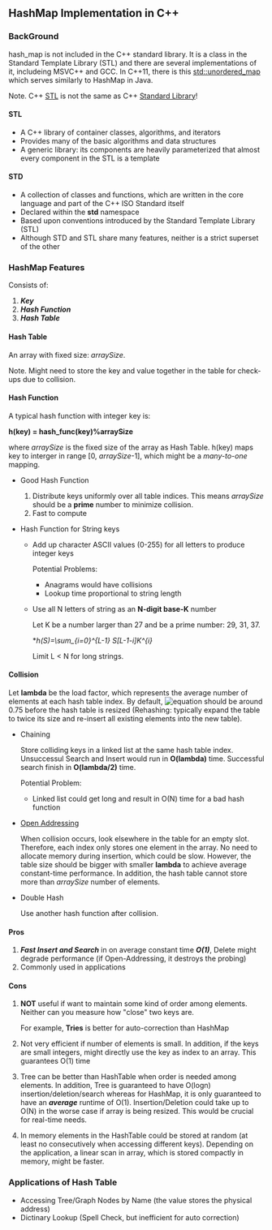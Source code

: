 
HashMap Implementation in C++ 
------------

### BackGround
hash_map is not included in the C++ standard library. It is a class in
the Standard Template Library (STL) and there are several implementations of it,
includeing MSVC++ and GCC. In C++11, there is this [std::unordered_map][1] which
serves similarly to HashMap in Java.

Note. C++ [STL][2] is not the same as C++ [Standard Library][3]! 

#### STL

* A C++ library of container classes, algorithms, and iterators
* Provides many of the basic algorithms and data structures 
* A generic library: its components are heavily parameterized that almost every component in the STL 
 is a template

#### STD

* A collection of classes and functions, which are written in the core language and part of the C++ ISO Standard itself
* Declared within the **std** namespace
* Based upon conventions introduced by the Standard Template Library (STL)
* Although STD and STL share many features, neither is a strict superset of the other

### HashMap Features

Consists of:

1. ***Key***
2. ***Hash Function***
3. ***Hash Table***

#### Hash Table

An array with fixed size: *arraySize*. 

Note. Might need to store the key and value together in the table for check-ups due to collision.


#### Hash Function

A typical hash function with integer key is:

**h(key) = hash_func(key)%arraySize**

where *arraySize* is the fixed size of the array as Hash Table.
h(key) maps key to interger in range [0, *arraySize*-1], which might be 
a *many-to-one* mapping. 

* Good Hash Function

	1. Distribute keys uniformly over all table indices. This means *arraySize* should 
be a **prime** number to minimize collision.
	2. Fast to compute

* Hash Function for String keys

	- Add up character ASCII values (0-255) for all letters to produce integer keys

		Potential Problems:
		* Anagrams would have collisions
		* Lookup time proportional to string length
		
	- Use all N letters of string as an **N-digit base-K** number

		Let K be a number larger than 27 and be a prime number: 29, 31, 37.
		
		**h(S)=\sum_{i=0}^{L-1} S[L-1-i]*K^{i}**
		
		Limit L < N for long strings.
		

#### Collision

Let **lambda** be the load factor, which
 represents the average number of elements at each
hash table index. By default, ![equation](http://latex.codecogs.com/gif.latex?\lambda)
 should be around 0.75 before the hash table is resized (Rehashing: typically 
 expand the table to twice its size and re-insert all existing elements into the new table).

- Chaining

	Store colliding keys in a linked list at the same hash table index. Unsuccessul Search
	and Insert would run in **O(lambda)** time. Successful search finish in **O(lambda/2)** time.
	
	Potential Problem:
	
	* Linked list could get long and result in O(N) time for a bad hash function

- [Open Addressing][4]

	When collision occurs, look elsewhere in the table for an empty slot. Therefore, 
	each index only stores one element in the array. No need to allocate memory 
	during insertion, which could be slow. However, the table size should be bigger
	with smaller **lambda** to achieve average constant-time performance. In addition,
	the hash table cannot store more than *arraySize* number of elements.
	
- Double Hash

	Use another hash function after collision.


#### Pros

1. ***Fast Insert and Search*** in on average constant time ***O(1)***, Delete might degrade performance (if Open-Addressing, it destroys the probing)
2. Commonly used in applications


#### Cons

1. **NOT** useful if want to maintain some kind of order among elements. Neither can you measure how "close" two keys are.
	
	For example, **Tries** is better for auto-correction than HashMap 
	
2. Not very efficient if number of elements is small. In addition, if the keys are small 
integers, might directly use the key as index to an array. This guarantees O(1) time

3. Tree can be better than HashTable when order is needed among elements. In addition,
Tree is guaranteed to have O(logn) insertion/deletion/search whereas for HashMap, it is 
only guaranteed to have an ***average*** runtime of O(1). Insertion/Deletion could take 
up to O(N) in the worse case if array is being resized. This would be crucial for real-time
needs.

4. In memory elements in the HashTable could be stored at random (at least no consecutively 
when accessing different keys). Depending on the application, a linear scan in array, which 
is stored compactly in memory, might be faster. 
	


### Applications of Hash Table

* Accessing Tree/Graph Nodes by Name (the value stores the physical address)
* Dictinary Lookup (Spell Check, but inefficient for auto correction)



[1]: http://www.cplusplus.com/reference/unordered_set/unordered_set/
[2]: http://www.sgi.com/tech/stl/stl_introduction.html
[3]: http://en.wikipedia.org/wiki/C++_Standard_Library
[4]: http://en.wikipedia.org/wiki/Open_addressing

